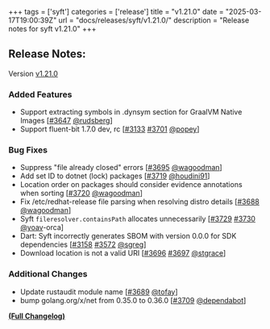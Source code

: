 +++
tags = ['syft']
categories = ['release']
title = "v1.21.0"
date = "2025-03-17T19:00:39Z"
url = "docs/releases/syft/v1.21.0/"
description = "Release notes for syft v1.21.0"
+++

## Release Notes:
Version [v1.21.0](https://github.com/anchore/syft/releases/tag/v1.21.0)

### Added Features

- Support extracting symbols in .dynsym section for GraalVM Native Images [[#3647](https://github.com/anchore/syft/pull/3647) [@rudsberg](https://github.com/rudsberg)]
- Support fluent-bit 1.7.0 dev, rc [[#3133](https://github.com/anchore/syft/issues/3133) [#3701](https://github.com/anchore/syft/pull/3701) [@popey](https://github.com/popey)]

### Bug Fixes

- Suppress "file already closed" errors [[#3695](https://github.com/anchore/syft/pull/3695) [@wagoodman](https://github.com/wagoodman)]
- Add set ID to dotnet (lock) packages [[#3719](https://github.com/anchore/syft/pull/3719) [@houdini91](https://github.com/houdini91)]
- Location order on packages should consider evidence annotations when sorting [[#3720](https://github.com/anchore/syft/pull/3720) [@wagoodman](https://github.com/wagoodman)]
- Fix /etc/redhat-release file parsing when resolving distro details [[#3688](https://github.com/anchore/syft/pull/3688) [@wagoodman](https://github.com/wagoodman)]
- Syft `fileresolver.containsPath` allocates unnecessarily [[#3729](https://github.com/anchore/syft/issues/3729) [#3730](https://github.com/anchore/syft/pull/3730) [@yoav](https://github.com/yoav)-orca]
- Dart: Syft incorrectly generates SBOM with version 0.0.0 for SDK dependencies [[#3158](https://github.com/anchore/syft/issues/3158) [#3572](https://github.com/anchore/syft/pull/3572) [@sgreg](https://github.com/sgreg)]
- Download location is not a valid URI [[#3696](https://github.com/anchore/syft/issues/3696) [#3697](https://github.com/anchore/syft/pull/3697) [@stgrace](https://github.com/stgrace)]

### Additional Changes

- Update rustaudit module name [[#3689](https://github.com/anchore/syft/pull/3689) [@tofay](https://github.com/tofay)]
- bump golang.org/x/net from 0.35.0 to 0.36.0 [[#3709](https://github.com/anchore/syft/pull/3709) [@dependabot](https://github.com/dependabot)]

**[(Full Changelog)](https://github.com/anchore/syft/compare/v1.20.0...v1.21.0)**

